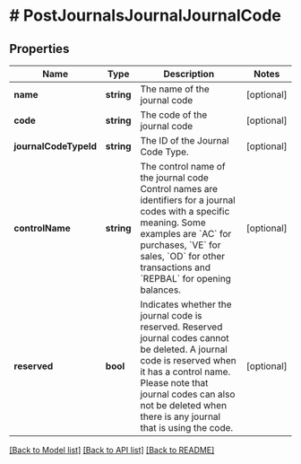 # # PostJournalsJournalJournalCode

## Properties

Name | Type | Description | Notes
------------ | ------------- | ------------- | -------------
**name** | **string** | The name of the journal code | [optional]
**code** | **string** | The code of the journal code | [optional]
**journalCodeTypeId** | **string** | The ID of the Journal Code Type. | [optional]
**controlName** | **string** | The control name of the journal code  Control names are identifiers for a journal codes with a specific meaning. Some examples are &#x60;AC&#x60; for purchases, &#x60;VE&#x60; for sales, &#x60;OD&#x60; for other transactions and &#x60;REPBAL&#x60; for opening balances. | [optional]
**reserved** | **bool** | Indicates whether the journal code is reserved.  Reserved journal codes cannot be deleted. A journal code is reserved when it has a control name. Please note that journal codes can also not be deleted when there is any journal that is using the code. | [optional]

[[Back to Model list]](../../README.md#models) [[Back to API list]](../../README.md#endpoints) [[Back to README]](../../README.md)
